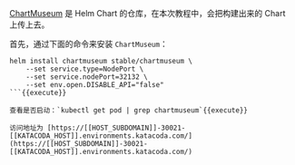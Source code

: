 [ChartMuseum](https://github.com/helm/chartmuseum) 是 Helm Chart 的仓库，在本次教程中，会把构建出来的 Chart 上传上去。

首先，通过下面的命令来安装 `ChartMuseum`：

```
helm install chartmuseum stable/chartmuseum \
    --set service.type=NodePort \
    --set service.nodePort=32132 \
    --set env.open.DISABLE_API="false"
```{{execute}}

查看是否启动：`kubectl get pod | grep chartmuseum`{{execute}}

访问地址为 [https://[[HOST_SUBDOMAIN]]-30021-[[KATACODA_HOST]].environments.katacoda.com/](https://[[HOST_SUBDOMAIN]]-30021-[[KATACODA_HOST]].environments.katacoda.com/)
